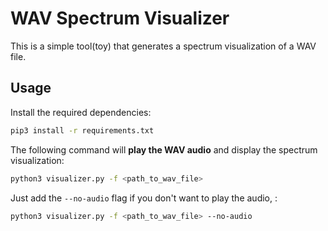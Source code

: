 # WAV Spectrum Visualizer

This is a simple tool(toy) that generates a spectrum visualization of a WAV file.

## Usage

Install the required dependencies:

```bash
pip3 install -r requirements.txt
```

The following command will **play the WAV audio** and display the spectrum visualization:
```bash
python3 visualizer.py -f <path_to_wav_file>
```

Just add the `--no-audio` flag if you don't want to play the audio, :

```bash
python3 visualizer.py -f <path_to_wav_file> --no-audio
```